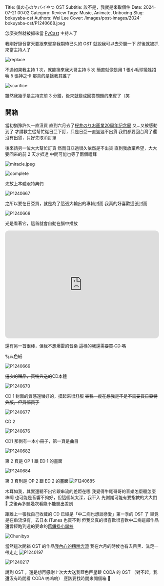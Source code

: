 Title: 僕の心のヤバイやつ OST
Subtitle: 誒不是，我就是來取個件
Date: 2024-07-21 00:02
Category: Review
Tags: Music, Animate, Unboxing
Slug: bokuyaba-ost
Authors: Wei Lee
Cover: /images/post-images/2024-bokuyaba-ost/P1240668.jpeg

怎麼突然就被抓來當 [PyCast](https://pycast.firstory.io/) 主持人了

<!--more-->

我剛好錄音當天要跟來賓拿我期待已久的 OST
就說我可以去旁聽一下
然後就被抓來當主持人了

![replace](/images/post-images/2024-bokuyaba-ost/replace.png)

不過如果我主持 1 次，就能換來我大哥主持 5 次
簡直就像是用 1 張小毛球犧牲招喚 5 張神之卡
那真的是捨我其誰了

![scarifice](/images/post-images/2024-bokuyaba-ost/scarifice.png)

雖然我幾乎是主持完前 3 分鐘，後來就變成回答問題的來賓了（笑

## 開箱

當初猶豫許久一直沒買
直到六月去了[桜井のりお画業20周年記念展](https://sakurai-norio-exhibition.com/)
又...又被感動到了
才請教主從幫忙從日亞下訂，只是日亞一直遲遲不出貨
我們都要回台灣了還沒有出貨，只好先取消訂單

後來請另一位大大幫忙訂貨
然而日亞過很久依然是不出貨
直到我放棄希望，大大要回來的前 2 天才抵達
中間可能也等了兩個禮拜

![miracle.jpeg](/images/post-images/2024-bokuyaba-ost/miracle.jpeg)

![complete](/images/post-images/2024-bokuyaba-ost/complete.jpeg)

先放上本體跟特典們

![P1240667](/images/post-images/2024-bokuyaba-ost/P1240667.jpeg)

之所以要在日亞買，就是為了這張大輸出的專輯封面
我真的好喜歡這張封面

![P1240668](/images/post-images/2024-bokuyaba-ost/P1240668.jpeg)

光是看著它，這首就會自動在腦中播放
<iframe style="border-radius:12px" src="https://open.spotify.com/embed/track/03MpxiFkwFQVwaM9la2Yyn?utm_source=generator" width="100%" height="352" frameBorder="0" allowfullscreen="" allow="autoplay; clipboard-write; encrypted-media; fullscreen; picture-in-picture" loading="lazy"></iframe>

還有另一首很棒，但我不想爆雷的音樂
~~這樣的我還需要買 CD 嗎~~

特典色紙

![P1240669](/images/post-images/2024-bokuyaba-ost/P1240669.jpeg)

~~這次的贈品，買特典送的~~CD本體

![P1240670](/images/post-images/2024-bokuyaba-ost/P1240670.jpeg)

CD 1
封面的質感還蠻好的，摸起來很舒服
~~害我一度在想我是不是不需要買日亞特典版，但買都買了~~

![P1240677](/images/post-images/2024-bokuyaba-ost/P1240677.jpeg)

CD 2

![P1240676](/images/post-images/2024-bokuyaba-ost/P1240676.jpeg)

CD1 那側有一本小冊子，第一頁是曲目

![P1240682](/images/post-images/2024-bokuyaba-ost/P1240682.jpeg)

第 2 頁是 OP 1 跟 ED 1 的畫面

![P1240684](/images/post-images/2024-bokuyaba-ost/P1240684.jpeg)

第 3 頁則是 OP 2 跟 ED 2 的畫面
![P1240685](/images/post-images/2024-bokuyaba-ost/P1240685.jpeg)

木耳如我，其實還聽不出它跟串流的差距在哪
我覺得牛尾哥哥的音樂怎麼聽怎麼棒啊
也可能是音響不夠好，但這個坑太深，我不入
先謝謝可能有要指教的大大們 🙏
之後再多聽幾次看能不能聽出差別

距離上一張我自己收藏的 CD 已經是「中二病也想談戀愛」第一季的 OST 了
畢竟是在串流沒有，去日本 iTunes 也買不到
但我又真的很喜歡很喜歡中二病這部作品
還曾經跑到遠的要命的[舊鐮掛小學校](https://tw.biwako-visitors.jp/spot/detail/198)

![Chunibyo](/images/post-images/2024-bokuyaba-ost/17214839314863.jpg)

當然這次開箱 OST 的作品[我內心的糟糕念頭](https://ani.gamer.com.tw/animeVideo.php?sn=33250)
我在六月的時候也有去目黑、洗足一帶走走
![P1240197](/images/post-images/2024-bokuyaba-ost/P1240197.JPG)

![P1240217](/images/post-images/2024-bokuyaba-ost/P1240217.JPG)


說到 OST ，還是想再感謝上次大大送我藍色巨星跟 CODA 的 OST
（對不起，我還沒有時間看 CODA 嗚嗚嗚）
應該要找時間來開個箱 👀
